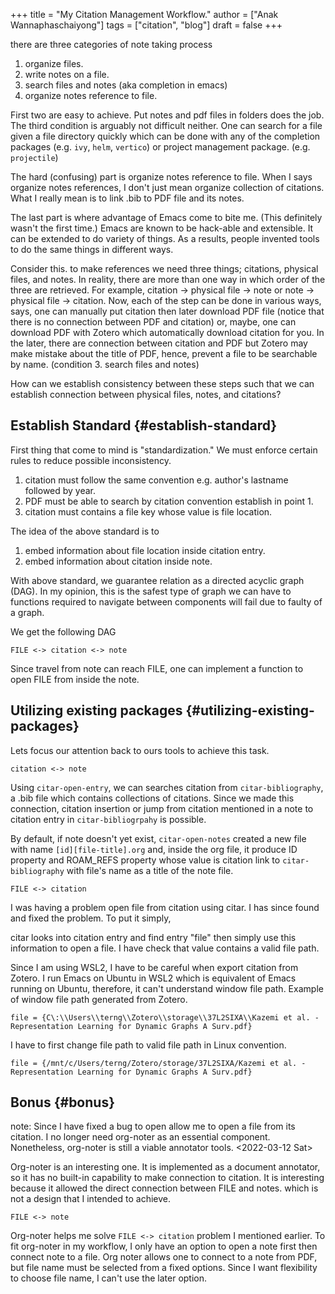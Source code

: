 +++
title = "My Citation Management Workflow."
author = ["Anak Wannaphaschaiyong"]
tags = ["citation", "blog"]
draft = false
+++

there are three categories of note taking process

1.  organize files.
2.  write notes on a file.
3.  search files and notes (aka completion in emacs)
4.  organize notes reference to file.

First two are easy to achieve. Put notes and pdf files in folders does the job.
The third condition is arguably not difficult neither. One can search for a file given a file directory quickly which can be done with any of the completion packages (e.g. `ivy`, `helm`, `vertico`) or project management package. (e.g. `projectile`)

The hard (confusing) part is organize notes reference to file. When I says organize notes references, I don't just mean organize collection of citations. What I really mean is to link .bib to PDF file and its notes.

The last part is where advantage of Emacs come to bite me. (This definitely wasn't the first time.)
Emacs are known to be hack-able and extensible. It can be extended to do variety of things. As a results, people invented tools to do the same things in different ways.

Consider this. to make references we need three things; citations, physical files, and notes.
In reality, there are more than one way in which order of the three are retrieved. For example,
citation -&gt; physical file -&gt; note or note -&gt; physical file -&gt; citation.
Now, each of the step can be done in various ways, says, one can manually put citation then later download PDF file (notice that there is no connection between PDF and citation) or, maybe, one can download PDF with Zotero which automatically download citation for you. In the later, there are connection between citation and PDF but Zotero may make mistake about the title of PDF, hence, prevent a file to be searchable by name. (condition 3. search files and notes)

How can we establish consistency between these steps such that we can establish connection between physical files, notes, and citations?


## Establish Standard {#establish-standard}

First thing that come to mind is "standardization." We must enforce certain rules to reduce possible inconsistency.

1.  citation must follow the same convention e.g. author's lastname followed by year.
2.  PDF must be able to search by citation convention establish in point 1.
3.  citation must contains a file key whose value is file location.

The idea of the above standard is to

1.  embed information about file location inside citation entry.
2.  embed information about citation inside note.

With above standard, we guarantee relation as a directed acyclic graph (DAG). In my opinion, this is the safest type of graph we can have to functions required to navigate between components will fail due to faulty of a graph.

We get the following DAG

```nil
FILE <-> citation <-> note
```

Since travel from note can reach FILE, one can implement a function to open FILE from inside the note.


## Utilizing existing packages {#utilizing-existing-packages}

Lets focus our attention back to ours tools to achieve this task.

```nil
citation <-> note
```

Using `citar-open-entry`, we can searches citation from `citar-bibliography`, a .bib file which contains collections of citations. Since we made this connection, citation insertion or jump from citation mentioned in a note to citation entry in `citar-bibliogrpahy` is possible.

By default, if note doesn't yet exist, `citar-open-notes` created a new file with name `[id][file-title].org` and, inside the org file, it produce ID property and ROAM_REFS property whose value is citation link to `citar-bibliography` with file's name as a title of the note file.

```nil
FILE <-> citation
```

I was having a problem open file from citation using citar. I has since found and fixed the problem. To put it simply,

citar looks into citation entry and find entry "file" then simply use this information to open a file. I have check that value contains a valid file path.

Since I am using WSL2, I have to be careful when export citation from Zotero. I run Emacs on Ubuntu in WSL2 which is equivalent of Emacs running on Ubuntu, therefore, it can't understand window file path. Example of window file path generated from Zotero.

```nil
file = {C\:\\Users\\terng\\Zotero\\storage\\37L2SIXA\\Kazemi et al. - Representation Learning for Dynamic Graphs A Surv.pdf}
```

I have to first change file path to valid file path in Linux convention.

```nil
file = {/mnt/c/Users/terng/Zotero/storage/37L2SIXA/Kazemi et al. - Representation Learning for Dynamic Graphs A Surv.pdf}
```


## Bonus {#bonus}

note: Since I have fixed a bug to open allow me to open a file from its citation. I no longer need org-noter as an essential component. Nonetheless, org-noter is still a viable annotator tools. <span class="timestamp-wrapper"><span class="timestamp">&lt;2022-03-12 Sat&gt;</span></span>

Org-noter is an interesting one. It is implemented as a document annotator, so it has no built-in capability to make connection to citation. It is interesting because it allowed the direct connection between FILE and notes. which is not a design that I intended to achieve.

```nil
FILE <-> note
```

Org-noter helps me solve `FILE <-> citation` problem I mentioned earlier.
To fit org-noter in my workflow, I only have an option to open a note first then connect note to a file. Org noter allows one to connect to a note from PDF, but file name must be selected from a fixed options. Since I want flexibility to choose file name, I can't use the later option.
